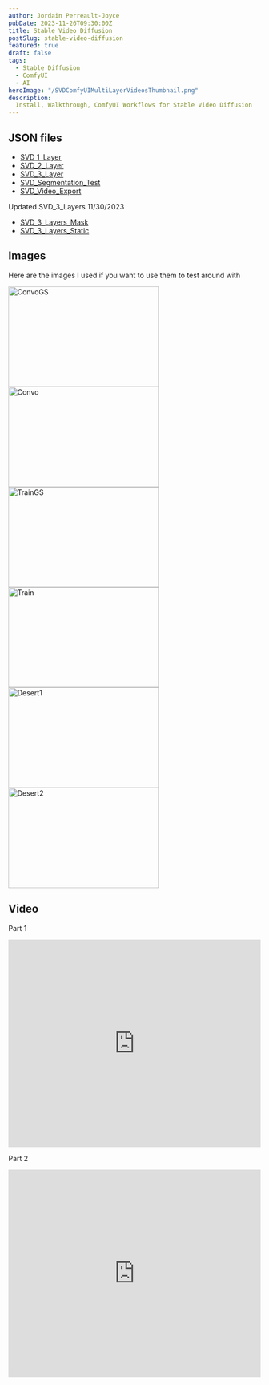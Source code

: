 ```yaml
---
author: Jordain Perreault-Joyce
pubDate: 2023-11-26T09:30:00Z
title: Stable Video Diffusion
postSlug: stable-video-diffusion
featured: true
draft: false
tags:
  - Stable Diffusion
  - ComfyUI
  - AI
heroImage: "/SVDComfyUIMultiLayerVideosThumbnail.png"
description:
  Install, Walkthrough, ComfyUI Workflows for Stable Video Diffusion
---
```


## JSON files 

- <a href="/blog/downloads/stable-video-diffusion/SVD_1_Layer.json" download>SVD_1_Layer</a>
- <a href="/blog/downloads/stable-video-diffusion/SVD_2_Layers.json" download>SVD_2_Layer</a>
- <a href="/blog/downloads/stable-video-diffusion/SVD_3_Layers.json" download>SVD_3_Layer</a>
- <a href="/blog/downloads/stable-video-diffusion/SVD_Segmentation_Test.json" download>SVD_Segmentation_Test</a>
- <a href="/blog/downloads/stable-video-diffusion/SVD_Video_Export.json" download>SVD_Video_Export</a>

Updated SVD_3_Layers 11/30/2023

- <a href="/blog/downloads/stable-video-diffusion/SVD_3_Layers_Masks.json" download>SVD_3_Layers_Mask</a>
- <a href="/blog/downloads/stable-video-diffusion/SVD_3_Layers_Static.json" download>SVD_3_Layers_Static</a>



## Images

Here are the images I used if you want to use them to test around with

<div class="grid grid-cols-2 gap-1">
    <img src="/blog/images/stable-video-diffusion/Convo_GS_576x1024.png" alt="ConvoGS" width="300" height="200">
    <img src="/blog/images/stable-video-diffusion/Convo576x1024.png" alt="Convo" width="300" height="200">
</div>
<div class="grid grid-cols-2 gap-1">
    <img src="/blog/images/stable-video-diffusion/Train_GS_576x1024.png" alt="TrainGS" width="300" height="200">
    <img src="/blog/images/stable-video-diffusion/Train576x1024.png" alt="Train" width="300" height="200">
</div>
<div class="grid grid-cols-2 gap-1">
    <img src="/blog/images/stable-video-diffusion/Desert_Rails576x1024.png" alt="Desert1" width="300" height="200">
    <img src="/blog/images/stable-video-diffusion/Desert576x1024.png" alt="Desert2" width="300" height="200">
</div>

## Video

Part 1

<iframe width="100%" height="414" src="https://www.youtube.com/embed/ID6IESHjKzE?si=FIYJ6bdh3-j34G9q" title="YouTube video player" frameborder="0" allow="accelerometer; autoplay; clipboard-write; encrypted-media; gyroscope; picture-in-picture; web-share" allowfullscreen></iframe>

Part 2

<iframe width="100%" height="414" src="https://www.youtube.com/embed/wRwUcSMqYNI?si=Ror7LNz_UT2HaXfh" title="YouTube video player" frameborder="0" allow="accelerometer; autoplay; clipboard-write; encrypted-media; gyroscope; picture-in-picture; web-share" allowfullscreen></iframe>